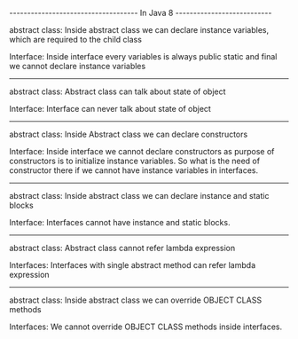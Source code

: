 ------------------------------------ In Java 8 ---------------------------

abstract class: Inside abstract class we can declare instance variables, which are required to the child class

Interface: Inside interface every variables is always public static and final we cannot declare instance variables

---------
abstract class: Abstract class can talk about state of object

Interface: Interface can never talk about state of object

---------
abstract class: Inside Abstract class we can declare constructors

Interface: Inside interface we cannot declare constructors as purpose of
constructors is to initialize instance variables. So what is the need of constructor there if we cannot have instance variables in interfaces.

---------
abstract class: Inside abstract class we can declare instance and static blocks

Interface: Interfaces cannot have instance and static blocks.

---------
abstract class: Abstract class cannot refer lambda expression

Interfaces: Interfaces with single abstract method can refer lambda expression

---------
abstract class: Inside abstract class we can override OBJECT CLASS methods

Interfaces: We cannot override OBJECT CLASS methods inside interfaces.
